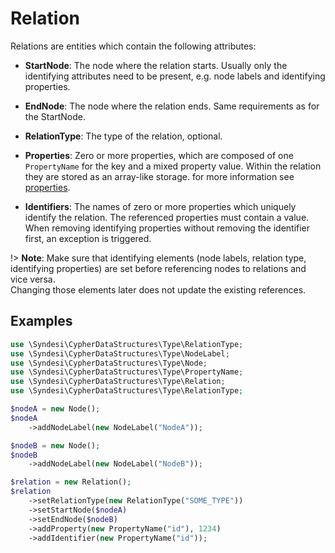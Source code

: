 # Relation

Relations are entities which contain the following attributes:

- **StartNode**: The node where the relation starts. Usually only the identifying attributes need to be present, e.g.
  node labels and identifying properties.

- **EndNode**: The node where the relation ends. Same requirements as for the StartNode.

- **RelationType**: The type of the relation, optional.

- **Properties**: Zero or more properties, which are composed of one `PropertyName` for the key and a mixed property
  value. Within the relation they are stored as an array-like storage. for more information see
  [properties](properties.md).

- **Identifiers**: The names of zero or more properties which uniquely identify the relation. The referenced properties
  must contain a value.  
  When removing identifying properties without removing the identifier first, an exception is triggered.

!> **Note**: Make sure that identifying elements (node labels, relation type, identifying properties) are set before
   referencing nodes to relations and vice versa.  
   Changing those elements later does not update the existing references.

## Examples

```php
use \Syndesi\CypherDataStructures\Type\RelationType;
use \Syndesi\CypherDataStructures\Type\NodeLabel;
use \Syndesi\CypherDataStructures\Type\Node;
use \Syndesi\CypherDataStructures\Type\PropertyName;
use \Syndesi\CypherDataStructures\Type\Relation;
use \Syndesi\CypherDataStructures\Type\RelationType;

$nodeA = new Node();
$nodeA
    ->addNodeLabel(new NodeLabel("NodeA"));

$nodeB = new Node();
$nodeB
    ->addNodeLabel(new NodeLabel("NodeB"));

$relation = new Relation();
$relation
    ->setRelationType(new RelationType("SOME_TYPE"))
    ->setStartNode($nodeA)
    ->setEndNode($nodeB)
    ->addProperty(new PropertyName("id"), 1234)
    ->addIdentifier(new PropertyName("id"));
```
